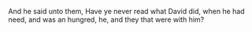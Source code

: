 And he said unto them, Have ye never read what David did, when he had need, and was an hungred, he, and they that were with him?
